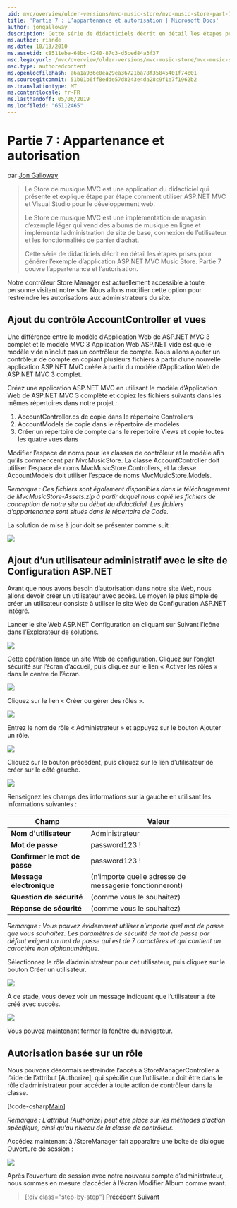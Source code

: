 ```yaml
---
uid: mvc/overview/older-versions/mvc-music-store/mvc-music-store-part-7
title: 'Partie 7 : L’appartenance et autorisation | Microsoft Docs'
author: jongalloway
description: Cette série de didacticiels décrit en détail les étapes prises pour générer l’exemple d’application ASP.NET MVC Music Store. Partie 7 couvre l’appartenance et l’autorisation.
ms.author: riande
ms.date: 10/13/2010
ms.assetid: c8511ebe-68bc-4240-87c3-d5ced84a3f37
msc.legacyurl: /mvc/overview/older-versions/mvc-music-store/mvc-music-store-part-7
msc.type: authoredcontent
ms.openlocfilehash: a6a1a936e0ea29ea36721ba78f35845401f74c01
ms.sourcegitcommit: 51b01b6ff8edde57d8243e4da28c9f1e7f1962b2
ms.translationtype: MT
ms.contentlocale: fr-FR
ms.lasthandoff: 05/06/2019
ms.locfileid: "65112465"
---
```

# <a name="part-7-membership-and-authorization"></a>Partie 7 : Appartenance et autorisation

par [Jon Galloway](https://github.com/jongalloway)

> Le Store de musique MVC est une application du didacticiel qui présente et explique étape par étape comment utiliser ASP.NET MVC et Visual Studio pour le développement web.  
>   
> Le Store de musique MVC est une implémentation de magasin d’exemple léger qui vend des albums de musique en ligne et implémente l’administration de site de base, connexion de l’utilisateur et les fonctionnalités de panier d’achat.  
>   
> Cette série de didacticiels décrit en détail les étapes prises pour générer l’exemple d’application ASP.NET MVC Music Store. Partie 7 couvre l’appartenance et l’autorisation.

Notre contrôleur Store Manager est actuellement accessible à toute personne visitant notre site. Nous allons modifier cette option pour restreindre les autorisations aux administrateurs du site.

## <a name="adding-the-accountcontroller-and-views"></a>Ajout du contrôle AccountController et vues

Une différence entre le modèle d’Application Web de ASP.NET MVC 3 complet et le modèle MVC 3 Application Web ASP.NET vide est que le modèle vide n’inclut pas un contrôleur de compte. Nous allons ajouter un contrôleur de compte en copiant plusieurs fichiers à partir d’une nouvelle application ASP.NET MVC créée à partir du modèle d’Application Web de ASP.NET MVC 3 complet.

Créez une application ASP.NET MVC en utilisant le modèle d’Application Web de ASP.NET MVC 3 complète et copiez les fichiers suivants dans les mêmes répertoires dans notre projet :

1. AccountController.cs de copie dans le répertoire Controllers
2. AccountModels de copie dans le répertoire de modèles
3. Créer un répertoire de compte dans le répertoire Views et copie toutes les quatre vues dans

Modifier l’espace de noms pour les classes de contrôleur et le modèle afin qu’ils commencent par MvcMusicStore. La classe AccountController doit utiliser l’espace de noms MvcMusicStore.Controllers, et la classe AccountModels doit utiliser l’espace de noms MvcMusicStore.Models.

*Remarque : Ces fichiers sont également disponibles dans le téléchargement de MvcMusicStore-Assets.zip à partir duquel nous copié les fichiers de conception de notre site au début du didacticiel. Les fichiers d’appartenance sont situés dans le répertoire de Code.*

La solution de mise à jour doit se présenter comme suit :

![](mvc-music-store-part-7/_static/image1.png)

## <a name="adding-an-administrative-user-with-the-aspnet-configuration-site"></a>Ajout d’un utilisateur administratif avec le site de Configuration ASP.NET

Avant que nous avons besoin d’autorisation dans notre site Web, nous allons devoir créer un utilisateur avec accès. Le moyen le plus simple de créer un utilisateur consiste à utiliser le site Web de Configuration ASP.NET intégré.

Lancer le site Web ASP.NET Configuration en cliquant sur Suivant l’icône dans l’Explorateur de solutions.

![](mvc-music-store-part-7/_static/image2.png)

Cette opération lance un site Web de configuration. Cliquez sur l’onglet sécurité sur l’écran d’accueil, puis cliquez sur le lien « Activer les rôles » dans le centre de l’écran.

![](mvc-music-store-part-7/_static/image3.png)

Cliquez sur le lien « Créer ou gérer des rôles ».

![](mvc-music-store-part-7/_static/image4.png)

Entrez le nom de rôle « Administrateur » et appuyez sur le bouton Ajouter un rôle.

![](mvc-music-store-part-7/_static/image5.png)

Cliquez sur le bouton précédent, puis cliquez sur le lien d’utilisateur de créer sur le côté gauche.

![](mvc-music-store-part-7/_static/image6.png)

Renseignez les champs des informations sur la gauche en utilisant les informations suivantes :

| **Champ** | **Valeur** |
| --- | --- |
| **Nom d'utilisateur** | Administrateur |
| **Mot de passe** | password123 ! |
| **Confirmer le mot de passe** | password123 ! |
| **Message électronique** | (n’importe quelle adresse de messagerie fonctionneront) |
| **Question de sécurité** | (comme vous le souhaitez) |
| **Réponse de sécurité** | (comme vous le souhaitez) |

*Remarque : Vous pouvez évidemment utiliser n’importe quel mot de passe que vous souhaitez. Les paramètres de sécurité de mot de passe par défaut exigent un mot de passe qui est de 7 caractères et qui contient un caractère non alphanumérique.*

Sélectionnez le rôle d’administrateur pour cet utilisateur, puis cliquez sur le bouton Créer un utilisateur.

![](mvc-music-store-part-7/_static/image7.png)

À ce stade, vous devez voir un message indiquant que l’utilisateur a été créé avec succès.

![](mvc-music-store-part-7/_static/image8.png)

Vous pouvez maintenant fermer la fenêtre du navigateur.

## <a name="role-based-authorization"></a>Autorisation basée sur un rôle

Nous pouvons désormais restreindre l’accès à StoreManagerController à l’aide de l’attribut [Authorize], qui spécifie que l’utilisateur doit être dans le rôle d’administrateur pour accéder à toute action de contrôleur dans la classe.

[!code-csharp[Main](mvc-music-store-part-7/samples/sample1.cs)]

*Remarque : L’attribut [Authorize] peut être placé sur les méthodes d’action spécifique, ainsi qu’au niveau de la classe de contrôleur.*

Accédez maintenant à /StoreManager fait apparaître une boîte de dialogue Ouverture de session :

![](mvc-music-store-part-7/_static/image9.png)

Après l’ouverture de session avec notre nouveau compte d’administrateur, nous sommes en mesure d’accéder à l’écran Modifier Album comme avant.

> [!div class="step-by-step"]
> [Précédent](mvc-music-store-part-6.md)
> [Suivant](mvc-music-store-part-8.md)
